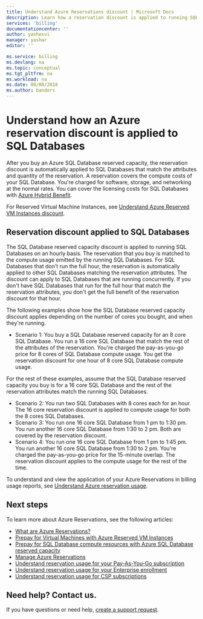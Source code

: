 ```yaml
---
title: Understand Azure Reservations discount | Microsoft Docs
description: Learn how a reservation discount is applied to running SQL Databases. 
services: 'billing'
documentationcenter: ''
author: yashesvi
manager: yashar
editor: ''

ms.service: billing
ms.devlang: na
ms.topic: conceptual
ms.tgt_pltfrm: na
ms.workload: na
ms.date: 08/08/2018
ms.author: banders
---
```

# Understand how an Azure reservation discount is applied to SQL Databases

After you buy an Azure SQL Database reserved capacity, the reservation discount is automatically applied to SQL Databases that match the attributes and quantity of the reservation. A reservation covers the compute costs of your SQL Database. You're charged for software, storage, and networking at the normal rates. You can cover the licensing costs for SQL Databases with [Azure Hybrid Benefit](https://azure.microsoft.com/pricing/hybrid-benefit/).

For Reserved Virtual Machine Instances, see [Understand Azure Reserved VM Instances discount](billing-understand-vm-reservation-charges.md).

## Reservation discount applied to SQL Databases

 The SQL Database reserved capacity discount is applied to running SQL Databases on an hourly basis. The reservation that you buy is matched to the compute usage emitted by the running SQL Databases. For SQL Databases that don't run the full hour, the reservation is automatically applied to other SQL Databases matching the reservation attributes. The discount can apply to SQL Databases that are running concurrently. If you don't have SQL Databases that run for the full hour that match the reservation attributes, you don't get the full benefit of the reservation discount for that hour.

The following examples show how the SQL Database reserved capacity discount applies depending on the number of cores you bought, and when they're running.

- Scenario 1: You buy a SQL Database reserved capacity for an 8 core SQL Database. You run a 16 core SQL Database that match the rest of the attributes of the reservation. You're charged the pay-as-you-go price for 8 cores of SQL Database compute usage. You get the reservation discount for one hour of 8 core SQL Database compute usage.

For the rest of these examples, assume that the SQL Database reserved capacity you buy is for a 16 core SQL Database and the rest of the reservation attributes match the running SQL Databases.

- Scenario 2: You run two SQL Databases with 8 cores each for an hour. The 16 core reservation discount is applied to compute usage for both the 8 cores SQL Databases.
- Scenario 3: You run one 16 core SQL Database from 1 pm to 1:30 pm. You run another 16 core SQL Database from 1:30 to 2 pm. Both are covered by the reservation discount.
- Scenario 4: You run one 16 core SQL Database from 1 pm to 1:45 pm. You run another 16 core SQL Database from 1:30 to 2 pm. You're charged the pay-as-you-go price for the 15-minute overlap. The reservation discount applies to the compute usage for the rest of the time.

To understand and view the application of your Azure Reservations in billing usage reports, see [Understand Azure reservation usage](https://go.microsoft.com/fwlink/?linkid=862757).

## Next steps

To learn more about Azure Reservations, see the following articles:

- [What are Azure Reservations?](billing-save-compute-costs-reservations.md)
- [Prepay for Virtual Machines with Azure Reserved VM Instances](../virtual-machines/windows/prepay-reserved-vm-instances.md)
- [Prepay for SQL Database compute resources with Azure SQL Database reserved capacity](../sql-database/sql-database-reserved-capacity.md)
- [Manage Azure Reservations](billing-manage-reserved-vm-instance.md)
- [Understand reservation usage for your Pay-As-You-Go subscription](billing-understand-reserved-instance-usage.md)
- [Understand reservation usage for your Enterprise enrollment](billing-understand-reserved-instance-usage-ea.md)
- [Understand reservation usage for CSP subscriptions](https://docs.microsoft.com/partner-center/azure-reservations)

## Need help? Contact us.

If you have questions or need help, [create a support request](https://portal.azure.com/#blade/Microsoft_Azure_Support/HelpAndSupportBlade/newsupportrequest).
